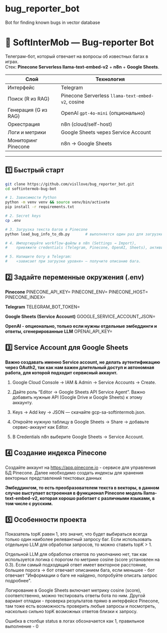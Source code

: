 # bug_reporter_bot
Bot for finding known bugs in vector database

# 🤖 SoftInterMob — Bug-reporter Bot

Телеграм-бот, который отвечает на вопросы об известных багах в играх.  
Стек: **Pinecone Serverless llama-text-embed-v2** + **n8n** + **Google Sheets**.

| Слой                     | Технология                                   |
| ------------------------ | -------------------------------------------- |
| Интерфейс                | Telegram                                     |
| Поиск (R из RAG)         | Pinecone Serverless `llama-text-embed-v2`, cosine |
| Генерация (G из RAG)     | OpenAI `gpt-4o-mini` (опционально)           |
| Оркестрация              | n8n (cloud/self-host)                        |
| Логи и метрики           | Google Sheets через Service Account          |
| Мониторинг Pinecone      | n8n -> Google Sheets                         |

---

## 1️⃣ Быстрый старт

```bash
git clone https://github.com/visllove/bug_reporter_bot.git
cd softintermob-bug-bot

# 1. Зависимости Python
python -m venv venv && source venv/bin/activate
pip install -r requirements.txt

# 2. Secret keys
cp .env                

# 3. Загрузка текста багов в Pinecone
python load_bug_info_to_db.py       # выполняется один раз для загрузки текста

# 4. Импортируйте workflow-файлы в n8n (Settings → Import),
#    привяжите credentials (Telegram, Pinecone, OpenAI, Sheets), активируйте.

# 5. Напишите боту в Telegram:
#    «зависает при загрузке уровня» — получите описание бага.
```

## 2️⃣ Задайте переменные окружения (.env)

**Pinecone**
PINECONE_API_KEY=
PINECONE_ENV=
PINECONE_HOST=
PINECONE_INDEX=

**Telegram**
TELEGRAM_BOT_TOKEN=

**Google Sheets (Service Account)**
GOOGLE_SERVICE_ACCOUNT_JSON=

**OpenAI - опционально, только если нужны отдельные эмбеддинги и ответы, сгенерированные LLM**
OPENAI_API_KEY=

## 3️⃣ Service Account для Google Sheets

**Важно создавать именно Service account, не делать аутентификацию через OAuth2, так как нам важен длительный доступ и автономная работа, для которой подходит сервисный аккаунт.**

1. Google Cloud Console → IAM & Admin → Service Accounts → Create.

2. Дайте роль “Editor → Google Sheets API Service Agent”. Важно добавить нужные API (Google Drive и Google Sheets) к этому аккаунту.

3. Keys → Add key → JSON — скачайте gcp-sa-softintermob.json.

4. Откройте нужную таблицу в Google Sheets → Share → добавьте сервис-аккаунт как Editor.

5. В Credentials n8n выберите Google Sheets → Service Account.


## 4️⃣ Создание индекса Pinecone

Создайте аккаунт на https://app.pinecone.io - сервисе для управления БД Pinecone. Далее необходимо создать индексы для хранения векторных представлений текстовых данных

**Эмбеддингом, то есть преобразователем текста в векторы, в данном случае выступает встроенная в функционал Pinecone модель llama-text-embed-v2, которая хорошо работает с различными языками, в том числе с русским.**

## 5️⃣ Особенности проекта

Показатель topK равен 1, это значит, что будет выбираться всегда только один наиболее релевантный запросу баг. Если использовать отдельную LLM для обработки запросов, то можно ставить topK > 1.

Отдельной LLM для обработки ответов по умолчанию нет, так как используется логика с порогом по метрике cosine (score установлен на 0.3). Если самый подходящий ответ имеет векторное расстояние, большее порога -> бот отвечает описанием бага, если меньшее - бот отвечает "Информации о баге не найдено, попробуйте описать запрос подробнее".

Логирование в Google Sheets включает метрику cosine (score), соответственно, можно тестировать ответы бота по ним. Другой вариант отладки - проверка результатов прямо в интерфейсе Pinecone, там тоже есть возможность проверить любые запросы и посмотреть, насколько сильно topK возможных ответов близки к запросу.

Ошибка в столбце status в логах обозначается как 1, правильное выполнение - 0



